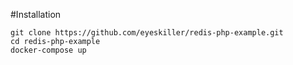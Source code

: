 #Installation

```
git clone https://github.com/eyeskiller/redis-php-example.git
cd redis-php-example
docker-compose up
```